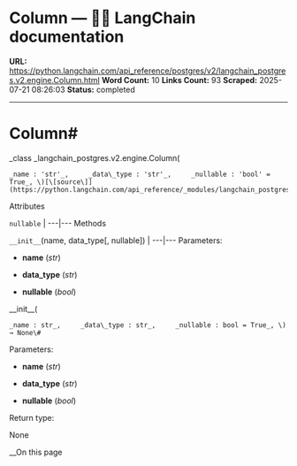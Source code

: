 # Column — 🦜🔗 LangChain  documentation

**URL:** https://python.langchain.com/api_reference/postgres/v2/langchain_postgres.v2.engine.Column.html
**Word Count:** 10
**Links Count:** 93
**Scraped:** 2025-07-21 08:26:03
**Status:** completed

---

# Column\#

_class _langchain\_postgres.v2.engine.Column\(

    _name : 'str'_,     _data\_type : 'str'_,     _nullable : 'bool' = True_, \)[\[source\]](https://python.langchain.com/api_reference/_modules/langchain_postgres/v2/engine.html#Column)\#     

Attributes

`nullable` |    ---|---      Methods

`__init__`\(name, data\_type\[, nullable\]\) |    ---|---      Parameters:     

  * **name** \(_str_\)

  * **data\_type** \(_str_\)

  * **nullable** \(_bool_\)

\_\_init\_\_\(

    _name : str_,     _data\_type : str_,     _nullable : bool = True_, \) → None\#     

Parameters:     

  * **name** \(_str_\)

  * **data\_type** \(_str_\)

  * **nullable** \(_bool_\)

Return type:     

None

__On this page